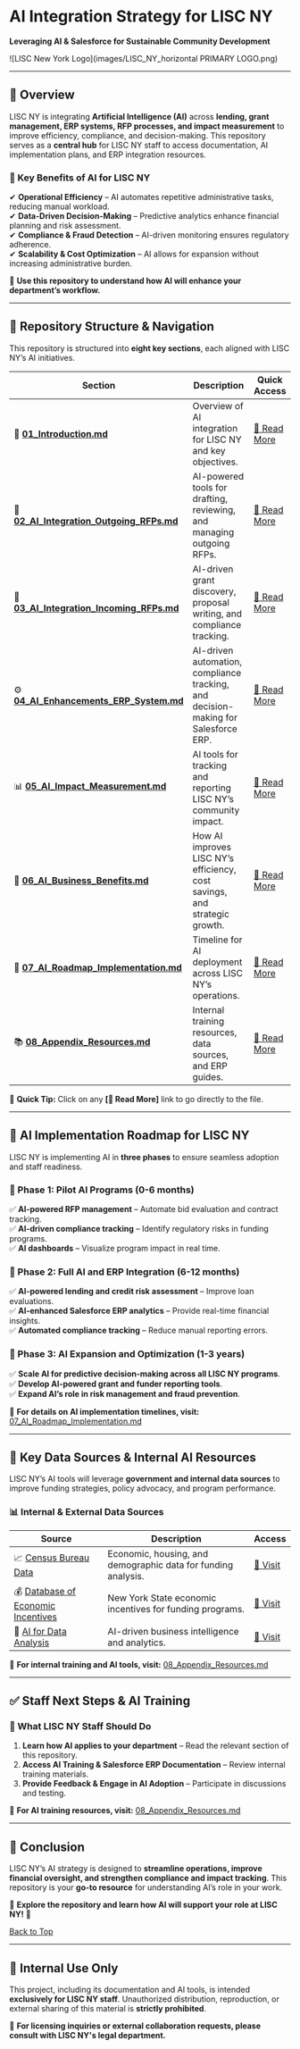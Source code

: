 # **AI Integration Strategy for LISC NY**
**Leveraging AI & Salesforce for Sustainable Community Development**

![LISC New York Logo](images/LISC_NY_horizontal PRIMARY LOGO.png)

---

## **📌 Overview**
LISC NY is integrating **Artificial Intelligence (AI)** across **lending, grant management, ERP systems, RFP processes, and impact measurement** to improve efficiency, compliance, and decision-making. This repository serves as a **central hub** for LISC NY staff to access documentation, AI implementation plans, and ERP integration resources.

### **🔹 Key Benefits of AI for LISC NY**
✔ **Operational Efficiency** – AI automates repetitive administrative tasks, reducing manual workload.  
✔ **Data-Driven Decision-Making** – Predictive analytics enhance financial planning and risk assessment.  
✔ **Compliance & Fraud Detection** – AI-driven monitoring ensures regulatory adherence.  
✔ **Scalability & Cost Optimization** – AI allows for expansion without increasing administrative burden.  

📂 **Use this repository to understand how AI will enhance your department’s workflow.**  

---

## **📁 Repository Structure & Navigation**
This repository is structured into **eight key sections**, each aligned with LISC NY’s AI initiatives.

| **Section** | **Description** | **Quick Access** |
|------------|----------------|------------------|
| 📖 **[01_Introduction.md](01_Introduction.md)** | Overview of AI integration for LISC NY and key objectives. | [📄 Read More](01_Introduction.md) |
| 📄 **[02_AI_Integration_Outgoing_RFPs.md](02_AI_Integration_Outgoing_RFPs.md)** | AI-powered tools for drafting, reviewing, and managing outgoing RFPs. | [📄 Read More](02_AI_Integration_Outgoing_RFPs.md) |
| 📄 **[03_AI_Integration_Incoming_RFPs.md](03_AI_Integration_Incoming_RFPs.md)** | AI-driven grant discovery, proposal writing, and compliance tracking. | [📄 Read More](03_AI_Integration_Incoming_RFPs.md) |
| ⚙ **[04_AI_Enhancements_ERP_System.md](04_AI_Enhancements_ERP_System.md)** | AI-driven automation, compliance tracking, and decision-making for Salesforce ERP. | [📄 Read More](04_AI_Enhancements_ERP_System.md) |
| 📊 **[05_AI_Impact_Measurement.md](05_AI_Impact_Measurement.md)** | AI tools for tracking and reporting LISC NY’s community impact. | [📄 Read More](05_AI_Impact_Measurement.md) |
| 💼 **[06_AI_Business_Benefits.md](06_AI_Business_Benefits.md)** | How AI improves LISC NY’s efficiency, cost savings, and strategic growth. | [📄 Read More](06_AI_Business_Benefits.md) |
| 🚀 **[07_AI_Roadmap_Implementation.md](07_AI_Roadmap_Implementation.md)** | Timeline for AI deployment across LISC NY’s operations. | [📄 Read More](07_AI_Roadmap_Implementation.md) |
| 📚 **[08_Appendix_Resources.md](08_Appendix_Resources.md)** | Internal training resources, data sources, and ERP guides. | [📄 Read More](08_Appendix_Resources.md) |

📌 **Quick Tip:** Click on any **[📄 Read More]** link to go directly to the file.

---

## **🚀 AI Implementation Roadmap for LISC NY**
LISC NY is implementing AI in **three phases** to ensure seamless adoption and staff readiness.

### **🔹 Phase 1: Pilot AI Programs (0-6 months)**
✅ **AI-powered RFP management** – Automate bid evaluation and contract tracking.  
✅ **AI-driven compliance tracking** – Identify regulatory risks in funding programs.  
✅ **AI dashboards** – Visualize program impact in real time.  

### **🔹 Phase 2: Full AI and ERP Integration (6-12 months)**
✅ **AI-powered lending and credit risk assessment** – Improve loan evaluations.  
✅ **AI-enhanced Salesforce ERP analytics** – Provide real-time financial insights.  
✅ **Automated compliance tracking** – Reduce manual reporting errors.  

### **🔹 Phase 3: AI Expansion and Optimization (1-3 years)**
✅ **Scale AI for predictive decision-making across all LISC NY programs**.  
✅ **Develop AI-powered grant and funder reporting tools**.  
✅ **Expand AI’s role in risk management and fraud prevention**.  

📄 **For details on AI implementation timelines, visit:** [07_AI_Roadmap_Implementation.md](07_AI_Roadmap_Implementation.md)  

---

## **🔗 Key Data Sources & Internal AI Resources**
LISC NY’s AI tools will leverage **government and internal data sources** to improve funding strategies, policy advocacy, and program performance.

### **📊 Internal & External Data Sources**
| **Source** | **Description** | **Access** |
|------------|----------------|------------|
| 📈 [Census Bureau Data](https://data.census.gov/) | Economic, housing, and demographic data for funding analysis. | [🔗 Visit](https://data.census.gov/) |
| 💰 [Database of Economic Incentives](https://esd.ny.gov/database-economic-incentives) | New York State economic incentives for funding programs. | [🔗 Visit](https://esd.ny.gov/database-economic-incentives) |
| 🧠 [AI for Data Analysis](https://team-gpt.com/blog/using-ai-for-data-analysis-6-use-cases-statistics-examples-and-tools/) | AI-driven business intelligence and analytics. | [🔗 Visit](https://team-gpt.com/blog/using-ai-for-data-analysis-6-use-cases-statistics-examples-and-tools/) |

📄 **For internal training and AI tools, visit:** [08_Appendix_Resources.md](08_Appendix_Resources.md)  

---

## **✅ Staff Next Steps & AI Training**
### **🔹 What LISC NY Staff Should Do**
1. **Learn how AI applies to your department** – Read the relevant section of this repository.  
2. **Access AI Training & Salesforce ERP Documentation** – Review internal training materials.  
3. **Provide Feedback & Engage in AI Adoption** – Participate in discussions and testing.  

📄 **For AI training resources, visit:** [08_Appendix_Resources.md](08_Appendix_Resources.md)  

---

## **📌 Conclusion**
LISC NY’s AI strategy is designed to **streamline operations, improve financial oversight, and strengthen compliance and impact tracking**. This repository is your **go-to resource** for understanding AI’s role in your work.

📂 **Explore the repository and learn how AI will support your role at LISC NY!** 🚀

[Back to Top](#📌-overview)

---

## **🔐 Internal Use Only**
This project, including its documentation and AI tools, is intended **exclusively for LISC NY staff**. Unauthorized distribution, reproduction, or external sharing of this material is **strictly prohibited**.

📌 **For licensing inquiries or external collaboration requests, please consult with LISC NY's legal department.**
